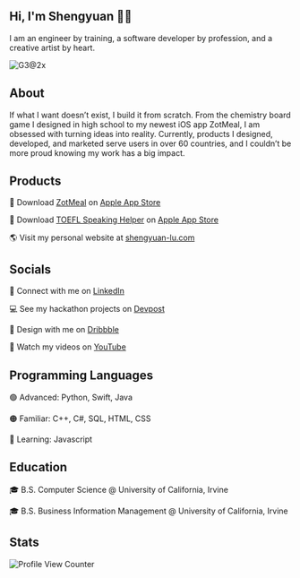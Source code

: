 ## Hi, I'm Shengyuan 👋🏻
I am an engineer by training, a software developer by profession, and a creative artist by heart.

![G3@2x](https://user-images.githubusercontent.com/70995597/200211019-1cf1e834-ba79-42e3-93fe-b0666fc429f9.png)

## About
If what I want doesn’t exist, I build it from scratch. From the chemistry board game I designed in high school to my newest iOS app ZotMeal, I am obsessed with turning ideas into reality. Currently, products I designed, developed, and marketed serve users in over 60 countries, and I couldn’t be more proud knowing my work has a big impact.

## Products 
📱 Download [ZotMeal](https://shengyuan-lu.com/project/zotmeal) on [Apple App Store](https://apps.apple.com/us/app/zotmeal/id1551606266)

📱 Download [TOEFL Speaking Helper](https://shengyuan-lu.com/project/toefl-helper) on [Apple App Store](https://apps.apple.com/us/app/toefl-speaking-helper/id1547083580)

🌎 Visit my personal website at [shengyuan-lu.com](https://shengyuan-lu.com/)

## Socials 
💼 Connect with me on [LinkedIn](http://www.linkedin.com/in/shengyuan-lu)

💻 See my hackathon projects on [Devpost](https://devpost.com/shengyuan-lu)

🎨 Design with me on [Dribbble](https://dribbble.com/shengyuan-lu)

🎥 Watch my videos on [YouTube](https://www.youtube.com/ShengyuanLu)

## Programming Languages
🟢 Advanced: Python, Swift, Java

🟠 Familiar: C++, C#, SQL, HTML, CSS

🔵 Learning: Javascript

## Education
🎓 B.S. Computer Science @ University of California, Irvine

🎓 B.S. Business Information Management @ University of California, Irvine

## Stats 
![Profile View Counter](https://komarev.com/ghpvc/?username=shengyuan-lu&style=for-the-badge)
